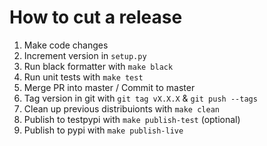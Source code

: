 # How to cut a release

1) Make code changes
1) Increment version in `setup.py`
1) Run black formatter with `make black`
1) Run unit tests with `make test`
1) Merge PR into master / Commit to master
1) Tag version in git with `git tag vX.X.X` & `git push --tags`
1) Clean up previous distribuionts with `make clean`
1) Publish to testpypi with `make publish-test` (optional)
1) Publish to pypi with `make publish-live`
